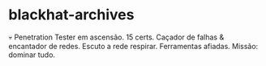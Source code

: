 # blackhat-archives
💀 Penetration Tester em ascensão. 15 certs. Caçador de falhas &amp; encantador de redes. Escuto a rede respirar. Ferramentas afiadas. Missão: dominar tudo.
